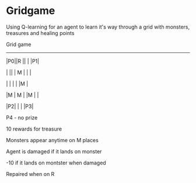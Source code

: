 # Gridgame
Using Q-learning for an agent to learn it's way through a grid with monsters, treasures and healing points

Grid game
__________________
|P0||R ||  |  |P1|

|  ||  | M |  |  |

|  |   |   |  |M |

|M | M |   |M |  |

|P2|   |   |  |P3|

P4 - no prize

10 rewards for treasure

Monsters appear anytime on M places

Agent is damaged if it lands on monster

-10 if it lands on montster when damaged

Repaired when on R
